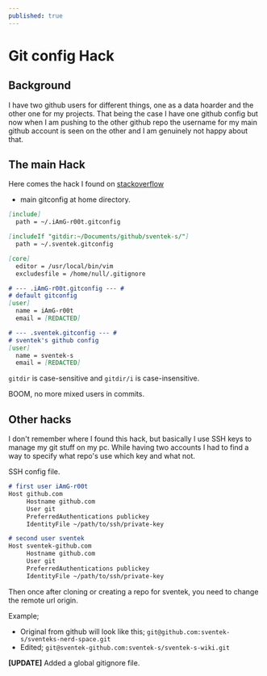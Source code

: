 ```yaml
---
published: true
---
```


# Git config Hack

## Background

I have two github users for different things, one as a data hoarder and the other one for my projects. That being the case I have one github config but now when I am pushing to the other github repo the username for my main github account is seen on the other and I am genuinely not happy about that.

## The main Hack

Here comes the hack I found on [stackoverflow](https://stackoverflow.com/a/44036640)

- main gitconfig at home directory.

```md
[include]
  path = ~/.iAmG-r00t.gitconfig

[includeIf "gitdir:~/Documents/github/sventek-s/"]
  path = ~/.sventek.gitconfig

[core]
  editor = /usr/local/bin/vim
  excludesfile = /home/null/.gitignore

# --- .iAmG-r00t.gitconfig --- #
# default gitconfig
[user]
  name = iAmG-r00t
  email = [REDACTED]

# --- .sventek.gitconfig --- #
# sventek's github config
[user]
  name = sventek-s
  email = [REDACTED]
```

`gitdir` is case-sensitive and `gitdir/i` is case-insensitive.

BOOM, no more mixed users in commits.

## Other hacks

I don't remember where I found this hack, but basically I use SSH keys to manage my git stuff on my pc. While having two accounts I had to find a way to specify what repo's use which key and what not.

SSH config file.

```md
# first user iAmG-r00t
Host github.com
     Hostname github.com
     User git
     PreferredAuthentications publickey
     IdentityFile ~/path/to/ssh/private-key

# second user sventek
Host sventek-github.com
     Hostname github.com
     User git
     PreferredAuthentications publickey
     IdentityFile ~/path/to/ssh/private-key
```

Then once after cloning or creating a repo for sventek, you need to change the remote url origin.

Example;

- Original from github will look like this; `git@github.com:sventek-s/sventeks-nerd-space.git`
- Edited; `git@sventek-github.com:sventek-s/sventek-s-wiki.git`

**[UPDATE]** Added a global gitignore file.

